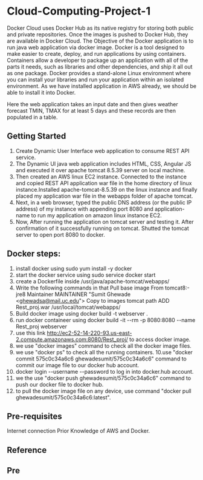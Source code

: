 # Cloud-Computing-Project-1
Docker Cloud uses Docker Hub as its native registry for storing both public and private repositories. 
Once the images is pushed to Docker Hub, they are available in Docker Cloud.
The Objective of the Docker application is to run  java web application via docker image. Docker is a tool designed to make easier to create, deploy, and run applications by using containers.
Containers allow a developer to package up an application with all of the parts it needs, such as libraries and other dependencies, and ship it all out as one package.
Docker provides a stand-alone Linux environment where you can install your libraries and run your application within an isolated environment. As we have installed application in AWS already, we should be able to install it into Docker.

Here the web application takes an input date and then gives weather forecast TMIN, TMAX for at least 5 days and these records are then populated in a table.

## Getting Started
1. Create Dynamic User Interface web application to consume REST API service. 
2. The Dynamic UI java web application includes HTML, CSS, Angular JS and executed it over apache tomcat 8.5.39 server on local machine.
3. Then created an AWS linux EC2 instance. Connected to the instance and copied REST API application war file in the home directory of linux instance.Installed apache-tomcat-8.5.39 on the linux instance and finally placed my application war file in the webapps folder of apache tomcat.
4. Next, in a web browser, typed the public DNS address (or the public IP address) of my instance with appending port 8080 and application-name to run my application on amazon linux instance EC2.
5. Now, After running the application on tomcat server and testing it. After confirmation of it successfully running on tomcat. Shutted the tomcat server to open port 8080 to docker.

## Docker steps:
1. install docker using sudo yum install -y docker
2. start the docker service using sudo service docker start
3. create a Dockerfile inside /usr/java/apache-tomcat/webapps/
4. Write the following commands in that Pull base image From tomcat8:-jre8 Maintainer MAINTAINER "Sumit Ghewade <ghewadsa@mail.uc.edu"> Copy to images tomcat path ADD Rest_proj.war /usr/local/tomcat/webapps/
5. Build docker image using docker build -t webserver .
6. run docker containeer using docker build -it --rm -p 8080:8080 --name Rest_proj webserver
7. use this link http://ec2-52-14-220-93.us-east-2.compute.amazonaws.com:8080/Rest_proj/ to access docker image.
8. we use "docker images" command to check all the docker image files.
9. we use "docker ps" to check all the running containers. 10.use "docker commit 575c0c34a6c6 ghewadesumit/575c0c34a6c6" command to commit our image file to our docker hub account.
10. docker login --username --password to log in into docker.hub account.
11. we the use "docker push ghewadesumit/575c0c34a6c6" command to push our docker file to docker hub.
12. to pull the docker image file on any device, use command "docker pull ghewadesumit/575c0c34a6c6:latest".

## Pre-requisites
Internet connection 
Prior Knowledge of AWS and Docker.

## Reference





## Pre
